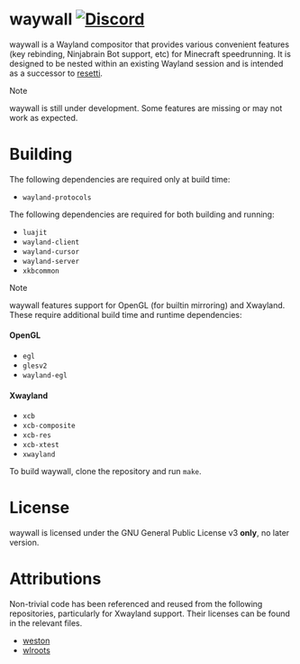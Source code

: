# waywall [![Discord](https://img.shields.io/discord/1095808506239651942?style=flat-square)](https://discord.gg/fwZA2VJh7k)

waywall is a Wayland compositor that provides various convenient features (key
rebinding, Ninjabrain Bot support, etc) for Minecraft speedrunning. It is
designed to be nested within an existing Wayland session and is intended as a
successor to [resetti](https://github.com/tesselslate/resetti).

> [!NOTE]
> waywall is still under development. Some features are missing or may
> not work as expected.

# Building

The following dependencies are required only at build time:

 - `wayland-protocols`

The following dependencies are required for both building and running:

 - `luajit`
 - `wayland-client`
 - `wayland-cursor`
 - `wayland-server`
 - `xkbcommon`

> [!NOTE]
> waywall features support for OpenGL (for builtin mirroring) and Xwayland.
> These require additional build time and runtime dependencies:
>
> #### OpenGL
>
>  - `egl`
>  - `glesv2`
>  - `wayland-egl`
>
> #### Xwayland
>
>  - `xcb`
>  - `xcb-composite`
>  - `xcb-res`
>  - `xcb-xtest`
>  - `xwayland`

To build waywall, clone the repository and run `make`.

# License

waywall is licensed under the GNU General Public License v3 **only**, no later
version.

# Attributions

Non-trivial code has been referenced and reused from the following repositories,
particularly for Xwayland support. Their licenses can be found in the relevant
files.

- [weston](https://gitlab.freedesktop.org/wayland/weston)
- [wlroots](https://gitlab.freedesktop.org/wlroots/wlroots)
